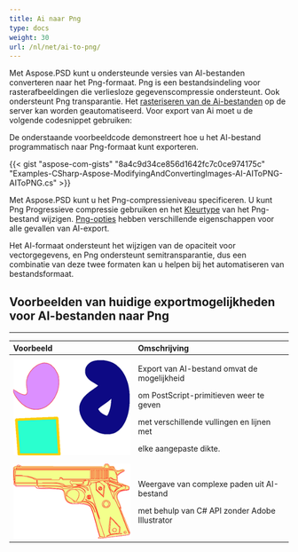 ```yaml
---
title: Ai naar Png
type: docs
weight: 30
url: /nl/net/ai-to-png/
---
```


Met Aspose.PSD kunt u ondersteunde versies van AI-bestanden converteren naar het Png-formaat. Png is een bestandsindeling voor rasterafbeeldingen die verliesloze gegevenscompressie ondersteunt. Ook ondersteunt Png transparantie. Het [rasteriseren van de Ai-bestanden](/nl/psd/net/converting-ai-image-to-raster-format/) op de server kan worden geautomatiseerd. Voor export van Ai moet u de volgende codesnippet gebruiken:

De onderstaande voorbeeldcode demonstreert hoe u het AI-bestand programmatisch naar Png-formaat kunt exporteren.

{{< gist "aspose-com-gists" "8a4c9d34ce856d1642fc7c0ce974175c" "Examples-CSharp-Aspose-ModifyingAndConvertingImages-AI-AIToPNG-AIToPNG.cs" >}}

Met Aspose.PSD kunt u het Png-compressieniveau specificeren. U kunt Png Progressieve compressie gebruiken en het [Kleurtype](https://reference.aspose.com/psd/net/aspose.psd.imageoptions/pngoptions/properties/colortype) van het Png-bestand wijzigen. [Png-opties](https://reference.aspose.com/psd/net/aspose.psd.imageoptions/pngoptions) hebben verschillende eigenschappen voor alle gevallen van AI-export.

Het AI-formaat ondersteunt het wijzigen van de opaciteit voor vectorgegevens, en Png ondersteunt semitransparantie, dus een combinatie van deze twee formaten kan u helpen bij het automatiseren van bestandsformaat. 
## **Voorbeelden van huidige exportmogelijkheden voor AI-bestanden naar Png**
-----

|**Voorbeeld**|**Omschrijving**|
| :- | :- |
|![todo:image_alt_text](ai-to-png_1.png)|<p>Export van AI-bestand omvat de mogelijkheid</p><p>om PostScript-primitieven weer te geven</p><p>met verschillende vullingen en lijnen met</p><p>elke aangepaste dikte.</p>|
|![todo:image_alt_text](ai-to-png_2.png)|<p>Weergave van complexe paden uit AI-bestand</p><p>met behulp van C# API zonder Adobe Illustrator</p>|
